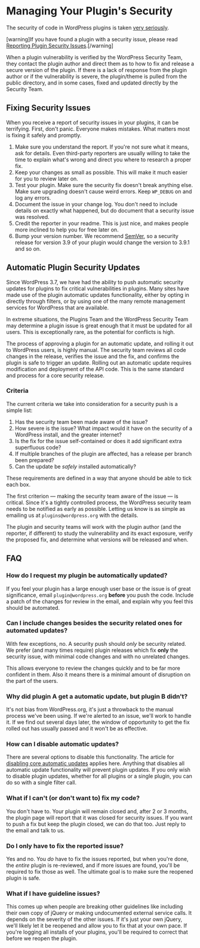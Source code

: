 # Managing Your Plugin's Security

The security of code in WordPress plugins is taken [very seriously](https://wordpress.org/about/security/).

[warning]If you have found a plugin with a security issue, please read [Reporting Plugin Security Issues](https://developer.wordpress.org/plugins/wordpress-org/plugin-security/reporting-plugin-security-issues/).[/warning]

When a plugin vulnerability is verified by the WordPress Security Team, they contact the plugin author and direct them as to how to fix and release a secure version of the plugin. If there is a lack of response from the plugin author or if the vulnerability is severe, the plugin/theme is pulled from the public directory, and in some cases, fixed and updated directly by the Security Team.

## Fixing Security Issues

When you receive a report of security issues in your plugins, it can be terrifying. First, don't panic. Everyone makes mistakes. What matters most is fixing it safely and promptly.

1. Make sure you understand the report. If you're not sure what it means, ask for details. Even third-party reporters are usually willing to take the time to explain what's wrong and direct you where to research a proper fix.
2. Keep your changes as small as possible. This will make it much easier for you to review later on.
3. Test your plugin. Make sure the security fix doesn't break anything else. Make sure upgrading doesn't cause weird errors. Keep `WP_DEBUG` on and log any errors.
4. Document the issue in your change log. You don't need to include details on exactly what happened, but do document that a security issue was resolved.
5. Credit the reporter in your readme. This is just nice, and makes people more inclined to help you for free later on.
6. Bump your version number. We recommend [SemVer](https://semver.org/), so a security release for version 3.9 of your plugin would change the version to 3.9.1 and so on.

## Automatic Plugin Security Updates

Since WordPress 3.7, we have had the ability to push automatic security updates for plugins to fix critical vulnerabilities in plugins. Many sites have made use of the plugin automatic updates functionality, either by opting in directly through filters, or by using one of the many remote management services for WordPress that are available.

In extreme situations, the Plugins Team and the WordPress Security Team may determine a plugin issue is great enough that it must be updated for all users. This is exceptionally rare, as the potential for conflicts is high.

The process of approving a plugin for an automatic update, and rolling it out to WordPress users, is highly manual. The security team reviews all code changes in the release, verifies the issue and the fix, and confirms the plugin is safe to trigger an update. Rolling out an automatic update requires modification and deployment of the API code. This is the same standard and process for a core security release.

### Criteria

The current criteria we take into consideration for a security push is a simple list:

1. Has the security team been made aware of the issue?
2. How severe is the issue? What impact would it have on the security of a WordPress install, and the greater internet?
3. Is the fix for the issue self-contained or does it add significant extra superfluous code?
4. If multiple branches of the plugin are affected, has a release per branch been prepared?
5. Can the update be _safely_ installed automatically?

These requirements are defined in a way that anyone should be able to tick each box.

The first criterion — making the security team aware of the issue — is critical. Since it's a tightly controlled process, the WordPress security team needs to be notified as early as possible. Letting us know is as simple as emailing us at `plugins@wordpress.org` with the details.

The plugin and security teams will work with the plugin author (and the reporter, if different) to study the vulnerability and its exact exposure, verify the proposed fix, and determine what versions will be released and when.

## FAQ

### How do I request my plugin be automatically updated?

If you feel your plugin has a large enough user base or the issue is of great significance, email `plugin@wordpress.org` **before** you push the code. Include a patch of the changes for review in the email, and explain why you feel this should be automated.

### Can I include changes besides the security related ones for automated updates?

With few exceptions, no. A security push should _only_ be security related. We prefer (and many times require) plugin releases which fix **only** the security issue, with minimal code changes and with no unrelated changes.

This allows everyone to review the changes quickly and to be far more confident in them. Also it means there is a minimal amount of disruption on the part of the users.

### Why did plugin A get a automatic update, but plugin B didn't?

It's not bias from WordPress.org, it's just a throwback to the manual process we've been using. If we're alerted to an issue, we'll work to handle it. If we find out several days later, the window of opportunity to get the fix rolled out has usually passed and it won't be as effective.

### How can I disable automatic updates?

There are several options to disable this functionality. The article for [disabling core automatic updates](https://make.wordpress.org/core/2013/10/25/the-definitive-guide-to-disabling-auto-updates-in-wordpress-3-7/) applies here. Anything that disables all automatic update functionality will prevent plugin updates. If you only wish to disable plugin updates, whether for all plugins or a single plugin, you can do so with a single filter call.

### What if I can't (or don't want to) fix my code?

You don't have to. Your plugin will remain closed and, after 2 or 3 months, the plugin page will report that it was closed for security issues. If you want to push a fix but keep the plugin closed, we can do that too. Just reply to the email and talk to us.

### Do I only have to fix the reported issue?

Yes and no. You _do_ have to fix the issues reported, but when you're done, the _entire_ plugin is re-reviewed, and if more issues are found, you'll be required to fix those as well. The ultimate goal is to make sure the reopened plugin is safe.

### What if I have guideline issues?

This comes up when people are breaking other guidelines like including their own copy of jQuery or making undocumented external service calls. It depends on the severity of the other issues. If it's just your own jQuery, we'll likely let it be reopened and allow you to fix that at your own pace. If you're logging all installs of your plugins, you'll be required to correct that before we reopen the plugin.